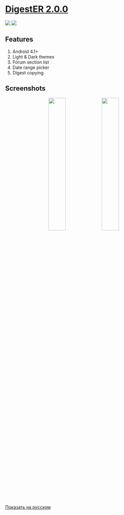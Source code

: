 # <a href="https://github.com/Keddnyo/DigestER/releases/latest">DigestER 2.0.0</a>

<a href="https://github.com/Keddnyo/DigestER/releases"><img src="https://img.shields.io/github/downloads/keddnyo/digester/total?style=for-the-badge"></a>
<a href="https://github.com/Keddnyo/DigestER/releases/latest"><img src="https://img.shields.io/github/downloads/keddnyo/digester/latest/total?label=Latest%20downloads&style=for-the-badge"></a>

## Features
1. Android 4.1+
2. Light & Dark themes
3. Forum section list
4. Date range picker
5. Digest copying

## Screenshots
<p align="center">
  <img src="https://user-images.githubusercontent.com/65981689/213773426-243ccb4f-9577-4970-accc-1b0012af539f.jpg" max-width="100%" width="33%">
  <img src="https://user-images.githubusercontent.com/65981689/213773432-822939da-4624-40a7-ab84-d0b28103e628.jpg" max-width="100%" width="33%">
</p>

[Показать на русском](https://github.com/Keddnyo/DigestER/blob/master/README.ru-RU.md)
